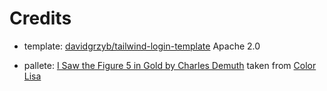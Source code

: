 # Credits

- template: [davidgrzyb/tailwind-login-template](https://github.com/davidgrzyb/tailwind-login-template) Apache 2.0

- pallete: [I Saw the Figure 5 in Gold by Charles Demuth](https://bl.ocks.org/azzamsa/raw/00d64bb493f6b2c8763160defe58ade6/) taken from [Color Lisa](http://www.colorlisa.com/)
